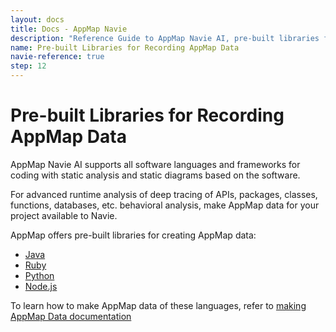```yaml
---
layout: docs
title: Docs - AppMap Navie
description: "Reference Guide to AppMap Navie AI, pre-built libraries for recording AppMap data."
name: Pre-built Libraries for Recording AppMap Data
navie-reference: true
step: 12
---
```


# Pre-built Libraries for Recording AppMap Data

AppMap Navie AI supports all software languages and frameworks for coding with static analysis and static diagrams based on the software.

For advanced runtime analysis of deep tracing of APIs, packages, classes, functions, databases, etc. behavioral analysis, make AppMap data for your project available to Navie.

AppMap offers pre-built libraries for creating AppMap data:  

- [Java](https://github.com/getappmap/appmap-java)
- [Ruby](https://github.com/getappmap/appmap-ruby)
- [Python](https://github.com/getappmap/appmap-python)
- [Node.js](https://github.com/getappmap/appmap-agent-js)

To learn how to make AppMap data of these languages, refer to [making AppMap Data documentation](/docs/get-started-with-appmap/making-appmap-data)